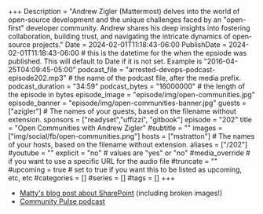 +++
Description = "Andrew Zigler (Mattermost) delves into the  world of open-source development and the unique challenges faced by an \"open-first\" developer community. Andrew shares his deep insights into fostering collaboration, building trust, and navigating the intricate dynamics of open-source projects."
Date = 2024-02-01T11:18:43-06:00
PublishDate = 2024-02-01T11:18:43-06:00 # this is the datetime for the when the epsiode was published. This will default to Date if it is not set. Example is "2016-04-25T04:09:45-05:00"
podcast_file = "arrested-devops-podcast-episode202.mp3" # the name of the podcast file, after the media prefix.
podcast_duration = "34:59"
podcast_bytes = "16000000" # the length of the episode in bytes
episode_image = "episode/img/open-communities.jpg"
episode_banner = "episode/img/open-communities-banner.jpg"
guests = ["azigler"] # The names of your guests, based on the filename without extension.
sponsors = ["readyset","uffizzi", "gitbook"]
episode = "202"
title = "Open Communities with Andrew Zigler"
#subtitle = ""
images = ["img/social/fb/open-communities.png"]
hosts = ["mstratton"] # The names of your hosts, based on the filename without extension.
aliases = ["/202"]
#youtube = ""
explicit = "no" # values are "yes" or "no"
#media_override # if you want to use a specific URL for the audio file
#truncate = ""
#upcoming = true # set to true if you want this to be listed as upcoming, etc, etc
#categories = []
#series = []
#tags = []
+++
- [Matty's blog post about SharePoint](https://www.mattstratton.com/tech-tips/configuring-sharepoint-2010-search-in-a-one-way-trust-scenario/) (including broken images!)
- [Community Pulse podcast](https://www.communitypulse.io/)
